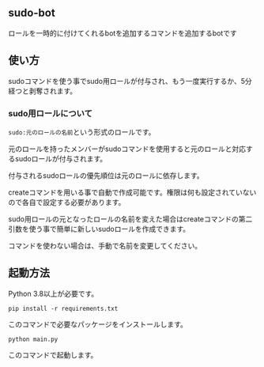 ## sudo-bot
ロールを一時的に付けてくれるbotを追加するコマンドを追加するbotです

## 使い方
sudoコマンドを使う事でsudo用ロールが付与され、もう一度実行するか、5分経つと剥奪されます。

### sudo用ロールについて
``sudo:元のロールの名前``という形式のロールです。

元のロールを持ったメンバーがsudoコマンドを使用すると元のロールと対応するsudoロールが付与されます。

付与されるsudoロールの優先順位は元のロールに依存します。

createコマンドを用いる事で自動で作成可能です。権限は何も設定されていないので各自で設定する必要があります。

sudo用ロールの元となったロールの名前を変えた場合はcreateコマンドの第二引数を使う事で簡単に新しいsudoロールを作成できます。

コマンドを使わない場合は、手動で名前を変更してください。

## 起動方法
Python 3.8以上が必要です。

```
pip install -r requirements.txt
```
このコマンドで必要なパッケージをインストールします。

```
python main.py
```
このコマンドで起動します。
